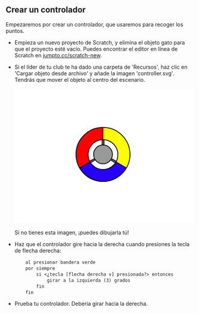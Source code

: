 ## Crear un controlador

Empezaremos por crear un controlador, que usaremos para recoger los puntos.

+ Empieza un nuevo proyecto de Scratch, y elimina el objeto gato para que el proyecto esté vacío. Puedes encontrar el editor en línea de Scratch en <a href="http://jumpto.cc/scratch-new">jumpto.cc/scratch-new</a>.

+ Si el líder de tu club te ha dado una carpeta de 'Recursos', haz clic en 'Cargar objeto desde archivo' y añade la imagen 'controller.svg'. Tendrás que mover el objeto al centro del escenario.

	![screenshot](images/dots-controller.png)

	Si no tienes esta imagen, ¡puedes dibujarla tú!

+ Haz que el controlador gire hacia la derecha cuando presiones la tecla de flecha derecha:

	```blocks
		al presionar bandera verde
		por siempre
   			si <¿tecla [flecha derecha v] presionada?> entonces
      			girar a la izquierda (3) grados
   			fin
		fin
	```
+ Prueba tu controlador. Debería girar hacia la derecha.



